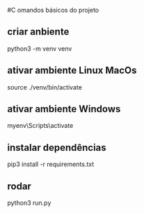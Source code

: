 #C omandos básicos do projeto

## criar anbiente
python3 -m venv venv

## ativar ambiente Linux MacOs
source ./venv/bin/activate

## ativar ambiente Windows
myenv\Scripts\activate

## instalar dependências
pip3 install -r requirements.txt 

## rodar
python3 run.py 
